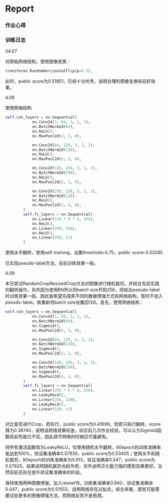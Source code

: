 # Report

### 作业心得

### 训练日志

04.07

对原始网络结构，使用图像变换：

```Python
transforms.RandomHorizontalFlip(p=0.5),
```

此时，public score为0.51851，已经十分优秀，说明合理的图像变换有较好效果。

4.08

使用网络结构

```Python
self.cnn_layers = nn.Sequential(
            nn.Conv2d(3, 64, 3, 1, 1),
            nn.BatchNorm2d(64),
            nn.ReLU(),
            nn.MaxPool2d(2, 2, 0),

            nn.Conv2d(64, 128, 3, 1, 1),
            nn.BatchNorm2d(128),
            nn.ReLU(),
            nn.MaxPool2d(2, 2, 0),

            nn.Conv2d(128, 256, 3, 1, 1),
            nn.BatchNorm2d(256),
            nn.ReLU(),
            nn.MaxPool2d(2, 2, 0),

            nn.Conv2d(256, 128, 3, 1, 1),
            nn.BatchNorm2d(128),
            nn.ReLU(),
            nn.MaxPool2d(2, 2, 0),
        )
        self.fc_layers = nn.Sequential(
            nn.Linear(128 * 8 * 8, 256),
            nn.ReLU(),
            nn.Linear(256, 256),
            nn.ReLU(),
            nn.Linear(256, 11)
        )
```

使用水平翻转，使用self-training，设置threshold=0.75，public score-0.53285

已实现pseudo-label方法，目前训练效果一般。

4.09

本日尝试RandomCropResizedCrop方法对图像进行随机裁切，并结合先前实践的翻转操作。另外因为使用BN所以将batch size开到256，但结合pseudo-label时训练效果一般。因此我希望先探索不同的数据增强方式和网络结构，暂时不加入pseudo-label。故重新将batch size设置回128。首先，使用网络结构：

```Python
self.cnn_layers = nn.Sequential(
            nn.Conv2d(3, 64, 3, 1, 1),
            nn.BatchNorm2d(64),
            nn.Sigmoid(),
            nn.MaxPool2d(2, 2, 0),

            nn.Conv2d(64, 128, 3, 1, 1),
            nn.BatchNorm2d(128),
            nn.Sigmoid(),
            nn.MaxPool2d(2, 2, 0),

            nn.Conv2d(128, 256, 3, 1, 1),
            nn.BatchNorm2d(256),
            nn.Sigmoid(),
            nn.MaxPool2d(4, 4, 0),
        )
        self.fc_layers = nn.Sequential(
            nn.Linear(256 * 8 * 8, 256),
            nn.LeakyReLU(),
            nn.Linear(256, 128),
            nn.LeakyReLU(),
            nn.Linear(128, 11)
        )
```

对比是否进行Crop，若执行，public score为0.41696，但若只执行翻转，score降为0.38740，说明该网络效果较差。综合前几次作业经验，可以认为Sigmoid函数目前性能已不佳，因此调节网络的时候应尽量避免。

将所有激活函数改为LeakyReLU，仅使用随机水平翻转，80epoch的训练准确率能达到100%，验证集准确率0.57839，public score为0.53405；使用水平和随机裁剪，80epoch的训练准确率为0.913，验证准确率0.547，poblic score为0.57825，结果说明随机裁剪也起作用，另外说明泛化能力强的模型效果更好。当然目前还处在提升验证集准确率的阶段。

保持使用两种图像增强，加入resnet18，训练集准确率0.940，验证集准确率0.447，public score为0.51553，说明网络存在过拟合。综合来看，感觉可能需要试验更多的图像增强方法，而网络反而不是瓶颈。


